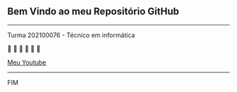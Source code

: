 <h2>Bem Vindo ao meu Repositório GitHub</h2>
<hr>
Turma 202100076 - Técnico em informática

👏 👏 👏 👏 👏 👏

[Meu Youtube](https://www.youtube.com/)

<hr>
FIM





<!--
**marcelo21061/marcelo21061** is a ✨ _special_ ✨ repository because its `README.md` (this file) appears on your GitHub profile.

Here are some ideas to get you started:

- 🔭 I’m currently working on ...
- 🌱 I’m currently learning ...
- 👯 I’m looking to collaborate on ...
- 🤔 I’m looking for help with ...
- 💬 Ask me about ...
- 📫 How to reach me: ...
- 😄 Pronouns: ...
- ⚡ Fun fact: ...
-->
